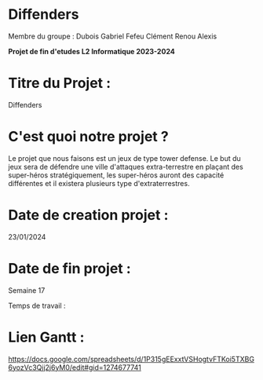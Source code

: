# Diffenders
Membre du groupe : 
Dubois Gabriel 
Fefeu Clément
Renou Alexis
 
**Projet de fin d'etudes L2 Informatique 2023-2024**

# Titre du Projet : 
Diffenders

# C'est quoi notre projet ? 
Le projet que nous faisons est un jeux de type tower defense. Le but du jeux sera de défendre une ville d'attaques extra-terrestre en plaçant des super-héros stratégiquement, les super-héros auront des capacité différentes et il existera plusieurs type d'extraterrestres. 

# Date de creation projet : 
23/01/2024

# Date de fin projet :
Semaine 17

Temps de travail :

# Lien Gantt : 
https://docs.google.com/spreadsheets/d/1P315gEExxtVSHogtvFTKoi5TXBG6yozVc3Qjj2j6yM0/edit#gid=1274677741

